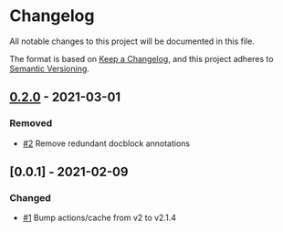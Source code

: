 # Changelog
All notable changes to this project will be documented in this file.

The format is based on [Keep a Changelog](https://keepachangelog.com/en/1.0.0/),
and this project adheres to [Semantic Versioning](https://semver.org/spec/v2.0.0.html).

<!-- changelog-linker -->

## [0.2.0] - 2021-03-01

### Removed

- [#2] Remove redundant docblock annotations

## [0.0.1] - 2021-02-09

### Changed

- [#1] Bump actions/cache from v2 to v2.1.4

[#2]: https://github.com/laravel-interaction/bookmark/pull/2
[#1]: https://github.com/laravel-interaction/bookmark/pull/1
[0.2.0]: https://github.com/laravel-interaction/bookmark/compare/0.0.1...0.2.0
